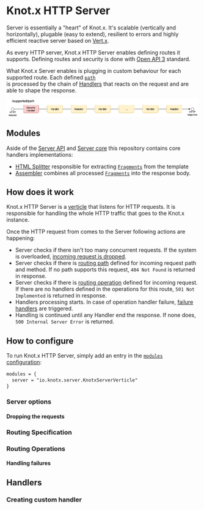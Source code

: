 # Knot.x HTTP Server
Server is essentially a "heart" of Knot.x. It's scalable (vertically and horizontally), 
plugable (easy to extend), resilient to errors 
and highly efficient reactive server based on [Vert.x](https://vertx.io/).

As every HTTP server, Knot.x HTTP Server enables defining routes it supports. Defining routes 
and security is done with [Open API 3](https://github.com/OAI/OpenAPI-Specification) standard.

What Knot.x Server enables is plugging in custom behaviour for each supported route.
Each defined [`path`](https://github.com/OAI/OpenAPI-Specification/blob/master/versions/3.0.2.md#pathItemObject)\
is processed by the chain of [Handlers](https://vertx.io/docs/apidocs/io/vertx/core/Handler.html)
that reacts on the request and are able to shape the response.

![server flow](misc/server-flow.png)

## Modules
Aside of the [Server API](https://github.com/Knotx/knotx-server-http/tree/master/api) and 
[Server core](https://github.com/Knotx/knotx-server-http/tree/master/core) this repository contains
core handlers implementations:
- [HTML Splitter](https://github.com/Knotx/knotx-server-http/tree/master/splitter-html) responsible for
extracting [`Fragments`](https://github.com/Knotx/knotx-fragment-api) from the template
- [Assembler](https://github.com/Knotx/knotx-server-http/tree/master/assembler) combines all
processed [`Fragments`](https://github.com/Knotx/knotx-fragment-api) into the response body.

## How does it work
Knot.x HTTP Server is a [verticle](http://vertx.io/docs/apidocs/io/vertx/core/Verticle.html)
that listens for HTTP requests. It is responsible for handling the whole HTTP traffic that goes to 
the Knot.x instance.

Once the HTTP request from comes to the Server following actions are happening:
- Server checks if there isn't too many concurrent requests. If the system is overloaded, 
[incoming request is dropped](#dropping-the-requests).
- Server checks if there is [routing path](#routing-specification) defined for incoming request path
and method. If no path supports this request, `404 Not Found` is returned in response.
- Server checks if there is [routing operation](#routing-operations) defined for incoming request.
If there are no handlers defined in the operations for this route, `501 Not Implemented` is returned in response.
- Handlers processing starts. In case of operation handler failure, [failure handlers](#handling-failures)
are triggered.
- Handling is continued until any Handler end the response. If none does, `500 Internal Server Error`
is returned.

## How to configure
To run Knot.x HTTP Server, simply add an entry in the [`modules` configuration](https://github.com/Knotx/knotx-launcher#modules-configuration):

```hocon
modules = {
  server = "io.knotx.server.KnotxServerVerticle"
}
```

### Server options

#### Dropping the requests

### Routing Specification

### Routing Operations

#### Handling failures

####

####

## Handlers

### Creating custom handler